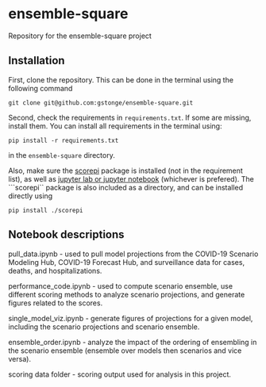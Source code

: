 # ensemble-square
Repository for the ensemble-square project

## Installation

First, clone the repository. This can be done in the terminal using the following command
```
git clone git@github.com:gstonge/ensemble-square.git
```

Second, check the requirements in `requirements.txt`. If some are missing, install them. You can
install all requirements in the terminal using:
```
pip install -r requirements.txt
```
in the `ensemble-square` directory.

Also, make sure the [scorepi](https://github.com/gstonge/scorepi) package is installed (not in the requirement list), as well as [jupyter lab or jupyter notebook](https://jupyter.org/install) (whichever is prefered).
The ```scorepi`` package is also included as a directory, and can be installed directly using
```
pip install ./scorepi
```

## Notebook descriptions

pull_data.ipynb - used to pull model projections from the COVID-19 Scenario Modeling Hub, COVID-19 Forecast Hub, and surveillance data for cases, deaths, and hospitalizations.

performance_code.ipynb - used to compute scenario ensemble, use different scoring methods to analyze scenario projections, and generate figures related to the scores.

single_model_viz.ipynb - generate figures of projections for a given model, including the scenario projections and scenario ensemble. 

ensemble_order.ipynb - analyze the impact of the ordering of ensembling in the scenario ensemble (ensemble over models then scenarios and vice versa). 

scoring data folder - scoring output used for analysis in this project.

